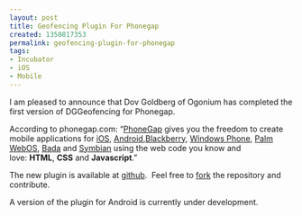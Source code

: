 ```yaml
---
layout: post
title: Geofencing Plugin For Phonegap
created: 1350817353
permalink: geofencing-plugin-for-phonegap
tags:
- Incubator
- iOS
- Mobile
---
```

<p>I am pleased to announce that Dov Goldberg of Ogonium has completed the first version of DGGeofencing for Phonegap.</p>
<p>According to phonegap.com: “<a href="http://phonegap.com/about">PhoneGap</a> gives you the freedom to create mobile applications for <a href="http://phonegap.com/about/feature#ios">iOS</a>, <a href="http://phonegap.com/about/feature#android">Android</a>,<a href="http://phonegap.com/about/feature#blackberry">Blackberry</a>, <a href="http://phonegap.com/about/feature#windows_phone">Windows Phone</a>, <a href="http://phonegap.com/about/feature#palm">Palm WebOS</a>, <a href="http://phonegap.com/about/feature#bada">Bada</a> and <a href="http://phonegap.com/about/feature#symbian">Symbian</a> using the web code you know and love: <strong>HTML</strong>, <strong>CSS</strong> and <strong>Javascript</strong>.”</p>
<p>The new plugin is available at <a title="DGGeofencing at GitHub" href="http:/https://github.com/radshag/PhoneGap-Geofencing" target="_blank">github</a>.  Feel free to <a title="Fork DGGeofencing on GitHub" href="https://github.com/radshag/PhoneGap-Geofencing/fork" target="_blank">fork</a> the repository and contribute.</p>
<p>A version of the plugin for Android is currently under development.</p>
<p> </p>
<p> </p>

